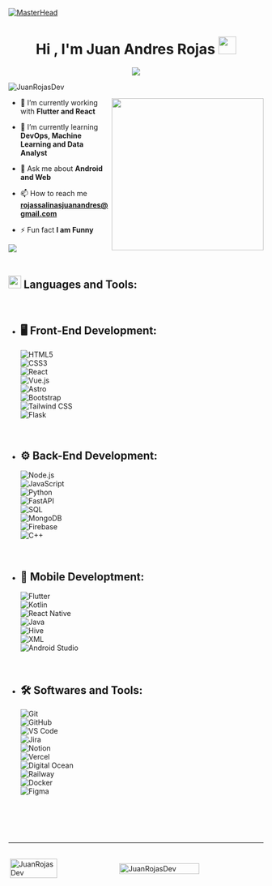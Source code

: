 [![MasterHead](https://firebasestorage.googleapis.com/v0/b/flexi-coding.appspot.com/o/dempgi7-520f8d5f-63d4-4453-8822-dbc149ae27f8.gif?alt=media&token=91c0c7b2-93c3-4029-b011-1a8703c5730d)](https://rishavchanda.io)
<h1 align="center"><b>Hi , I'm Juan Andres Rojas </b><img src="https://media.giphy.com/media/hvRJCLFzcasrR4ia7z/giphy.gif" width="35"></h1>
<p align="center">
  <a href="https://github.com/DenverCoder1/readme-typing-svg"><img src="https://readme-typing-svg.herokuapp.com/?font=Time+New+Roman&color=cyan&size=25&center=true&vCenter=true&width=600&height=100&lines=A+passionate+Fullstack+Developer..&hearts;++;Self-taught+Front-End+Developer,;Android+and+Web+Developer,;from+Colombia,+Bogotá+D.C&hearts;++;Love+to+learn+new+stuffs..%3C3"></a>
</p>

<p align="left"> <img src="https://komarev.com/ghpvc/?username=JuanRojasDev&label=Profile%20views&color=0e75b6&style=flat" alt="JuanRojasDev" /> </p>

<picture> <img align="right" src="https://media.giphy.com/media/SWoSkN6DxTszqIKEqv/giphy.gif" width = 300px></picture>

- 🔭 I’m currently working with **Flutter and React**

- 🌱 I’m currently learning **DevOps, Machine Learning and Data Analyst**

- 💬 Ask me about **Android and Web**

- 📫 How to reach me **rojassalinasjuanandres@gmail.com**

- ⚡ Fun fact **I am Funny**

<img src="https://user-images.githubusercontent.com/73097560/115834477-dbab4500-a447-11eb-908a-139a6edaec5c.gif"><br><br>

## <img src="https://media2.giphy.com/media/QssGEmpkyEOhBCb7e1/giphy.gif?cid=ecf05e47a0n3gi1bfqntqmob8g9aid1oyj2wr3ds3mg700bl&rid=giphy.gif" width ="25"><b> Languages and Tools:</b> 
<br>

<p align="start">

- ## 🖥️ Front-End Development:
    
   ![HTML5](https://img.shields.io/badge/HTML5%20-%23E34F26.svg?style=for-the-badge&logo=html5&logoColor=white)  
   ![CSS3](https://img.shields.io/badge/CSS%20-%231572B6.svg?style=for-the-badge&logo=css3&logoColor=white)  
   ![React](https://img.shields.io/badge/React%20-%2361DAFB.svg?style=for-the-badge&logo=react&logoColor=black)  
   ![Vue.js](https://img.shields.io/badge/Vue.js%20-%234FC08D.svg?style=for-the-badge&logo=vue.js&logoColor=white)  
   ![Astro](https://img.shields.io/badge/Astro%20-%23FF5D01.svg?style=for-the-badge&logo=astro&logoColor=white)  
   ![Bootstrap](https://img.shields.io/badge/Bootstrap%20-%23563D7C.svg?style=for-the-badge&logo=bootstrap&logoColor=white)  
   ![Tailwind CSS](https://img.shields.io/badge/Tailwind_CSS%20-%2338B2AC.svg?style=for-the-badge&logo=tailwind-css&logoColor=white)  
   ![Flask](https://img.shields.io/badge/Flask%20-%23000.svg?style=for-the-badge&logo=flask&logoColor=white)  


<br>   
    
- ## ⚙️ Back-End Development:

    ![Node.js](https://img.shields.io/badge/Node.js%20-%23339933.svg?style=for-the-badge&logo=node.js&logoColor=white)  
    ![JavaScript](https://img.shields.io/badge/JavaScript%20-%23F7DF1E.svg?style=for-the-badge&logo=javascript&logoColor=black)  
    ![Python](https://img.shields.io/badge/Python%20-%2314354C.svg?style=for-the-badge&logo=python&logoColor=white)  
    ![FastAPI](https://img.shields.io/badge/FastAPI%20-%2300C7B7.svg?style=for-the-badge&logo=fastapi&logoColor=white)  
    ![SQL](https://img.shields.io/badge/SQL%20-%2343853D.svg?style=for-the-badge&logo=sqlite&logoColor=white)  
    ![MongoDB](https://img.shields.io/badge/MongoDB%20-%2347A248.svg?style=for-the-badge&logo=mongodb&logoColor=white)  
    ![Firebase](https://img.shields.io/badge/Firebase%20-%23FFCA28.svg?style=for-the-badge&logo=firebase&logoColor=black)  
    ![C++](https://img.shields.io/badge/C++%20-%2300599C.svg?style=for-the-badge&logo=c%2B%2B&logoColor=white)
  

<br>

- ## 📱 Mobile Developtment:

    ![Flutter](https://img.shields.io/badge/Flutter%20-%2302569B.svg?style=for-the-badge&logo=flutter&logoColor=white)  
    ![Kotlin](https://img.shields.io/badge/Kotlin%20-%230095D5.svg?style=for-the-badge&logo=kotlin&logoColor=white)  
    ![React Native](https://img.shields.io/badge/React_Native%20-%2361DAFB.svg?style=for-the-badge&logo=react&logoColor=black)  
    ![Java](https://img.shields.io/badge/Java%20-%23ED8B00.svg?style=for-the-badge&logo=openjdk&logoColor=white)  
    ![Hive](https://img.shields.io/badge/Hive%20-%23FFD700.svg?style=for-the-badge&logo=hive&logoColor=black)  
    ![XML](https://img.shields.io/badge/XML%20-%23FF6600.svg?style=for-the-badge&logo=xml&logoColor=white)  
    ![Android Studio](https://img.shields.io/badge/Android_Studio%20-%233DDC84.svg?style=for-the-badge&logo=android-studio&logoColor=white) 
    
<br>

- ## 🛠️ Softwares and Tools:

    ![Git](https://img.shields.io/badge/Git%20-%23F05032.svg?style=for-the-badge&logo=git&logoColor=white)  
    ![GitHub](https://img.shields.io/badge/GitHub%20-%23181717.svg?style=for-the-badge&logo=github&logoColor=white)  
    ![VS Code](https://img.shields.io/badge/VS_Code%20-%23007ACC.svg?style=for-the-badge&logo=visual-studio-code&logoColor=white)  
    ![Jira](https://img.shields.io/badge/Jira%20-%230052CC.svg?style=for-the-badge&logo=jira&logoColor=white)  
    ![Notion](https://img.shields.io/badge/Notion%20-%23000000.svg?style=for-the-badge&logo=notion&logoColor=white)  
    ![Vercel](https://img.shields.io/badge/Vercel%20-%23000000.svg?style=for-the-badge&logo=vercel&logoColor=white)  
    ![Digital Ocean](https://img.shields.io/badge/Digital_Ocean%20-%230080FF.svg?style=for-the-badge&logo=digitalocean&logoColor=white)  
    ![Railway](https://img.shields.io/badge/Railway%20-%230B0D0E.svg?style=for-the-badge&logo=railway&logoColor=white)  
    ![Docker](https://img.shields.io/badge/Docker%20-%230db7ed.svg?style=for-the-badge&logo=docker&logoColor=white)  
    ![Figma](https://img.shields.io/badge/Figma%20-%23F24E1E.svg?style=for-the-badge&logo=figma&logoColor=white)   

<br>

</p>

<br>
<br>

-----

<br>

<div style="display: flex; justify-content: center; align-items: center;">
    <img src="https://github-readme-stats.vercel.app/api/top-langs?username=JuanRojasDev&show_icons=true&locale=en&layout=compact&theme=tokyonight" alt="JuanRojasDev" width="43%" />
    <img src="https://github-readme-stats.vercel.app/api?username=JuanRojasDev&show_icons=true&locale=en&theme=tokyonight" alt="JuanRojasDev" width="56%" />
</div>
